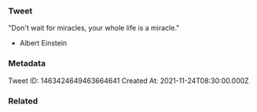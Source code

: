 ### Tweet
"Don't wait for miracles, your whole life is a miracle." 

- Albert Einstein

### Metadata
Tweet ID: 1463424649463664641
Created At: 2021-11-24T08:30:00.000Z

### Related

